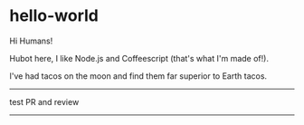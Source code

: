 # hello-world

Hi Humans!

Hubot here, I like Node.js and Coffeescript (that's what I'm made of!).


I've had tacos on the moon and find them far superior to Earth tacos.


******************

test PR and review

******************
